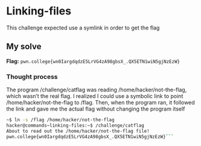 # Linking-files

This challenge expected use a symlink in order to get the flag

## My solve
**Flag:** `pwn.college{wn0IargdqdzE5LrVG4zA98gbsX_.QX5ETN1wiN5gjNzEzW}`

### Thought process
The program /challenge/catflag was reading /home/hacker/not-the-flag, which wasn’t the real flag. I realized I could use a symbolic link to point /home/hacker/not-the-flag to /flag. Then, when the program ran, it followed the link and gave me the actual flag without changing the program itself


```bash
~$ ln -s /flag /home/hacker/not-the-flag
hacker@commands~linking-files:~$ /challenge/catflag
About to read out the /home/hacker/not-the-flag file!
pwn.college{wn0IargdqdzE5LrVG4zA98gbsX_.QX5ETN1wiN5gjNzEzW}```
